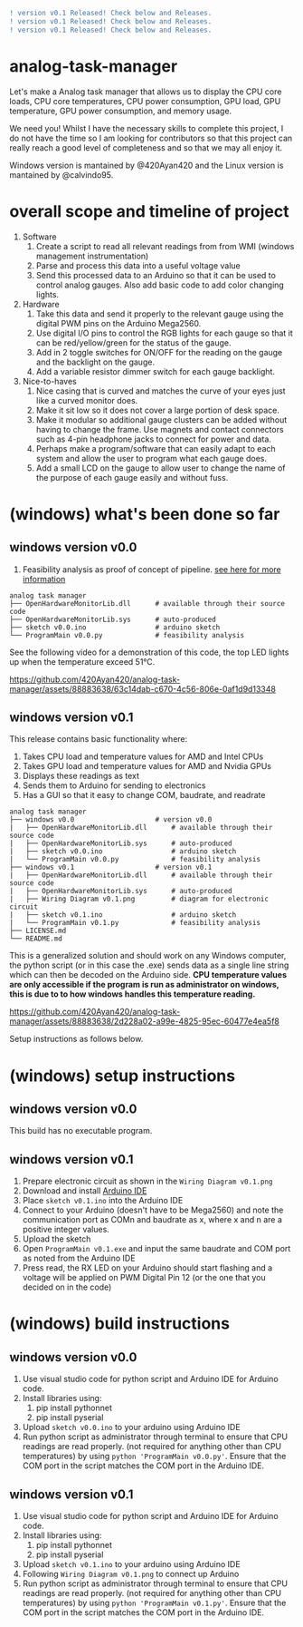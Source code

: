```diff
! version v0.1 Released! Check below and Releases.
! version v0.1 Released! Check below and Releases.
! version v0.1 Released! Check below and Releases.
```
# analog-task-manager
Let's make a Analog task manager that allows us to display the CPU core loads, CPU core temperatures, CPU power consumption, GPU load, GPU temperature, GPU power consumption, and memory usage.

We need you! Whilst I have the necessary skills to complete this project, I do not have the time so I am looking for contributors so that this project can really reach a good level of completeness and so that we may all enjoy it.

Windows version is mantained by @420Ayan420 and the Linux version is mantained by @calvindo95.

# overall scope and timeline of project
1.  Software
    1. Create a script to read all relevant readings from from WMI (windows management instrumentation)
    2. Parse and process this data into a useful voltage value
    3. Send this processed data to an Arduino so that it can be used to control analog gauges. Also add basic code to add color changing lights.
2.  Hardware
    1. Take this data and send it properly to the relevant gauge using the digital PWM pins on the Arduino Mega2560.
    2. Use digital I/O pins to control the RGB lights for each gauge so that it can be red/yellow/green for the status of the gauge.
    3. Add in 2 toggle switches for ON/OFF for the reading on the gauge and the backlight on the gauge.
    4. Add a variable resistor dimmer switch for each gauge backlight.
3.  Nice-to-haves
    1. Nice casing that is curved and matches the curve of your eyes just like a curved monitor does.
    2. Make it sit low so it does not cover a large portion of desk space.
    3. Make it modular so additional gauge clusters can be added without having to change the frame. Use magnets and contact connectors such as 4-pin headphone jacks to connect for power and data.
    4. Perhaps make a program/software that can easily adapt to each system and allow the user to program what each gauge does.
    5. Add a small LCD on the gauge to allow user to change the name of the purpose of each gauge easily and without fuss.

# (windows) what's been done so far
## windows version v0.0
1. Feasibility analysis as proof of concept of pipeline. [see here for more information](https://ayanali.net/projects/2023-12-3-analog-task-manager/)
```
analog task manager
├── OpenHardwareMonitorLib.dll      # available through their source code
├── OpenHardwareMonitorLib.sys      # auto-produced
├── sketch v0.0.ino                 # arduino sketch 
└── ProgramMain v0.0.py             # feasibility analysis
```
See the following video for a demonstration of this code, the top LED lights up when the temperature exceed 51°C.

https://github.com/420Ayan420/analog-task-manager/assets/88883638/63c14dab-c670-4c56-806e-0af1d9d13348

## windows version v0.1
This release contains basic functionality where:
1. Takes CPU load and temperature values for AMD and Intel CPUs
2. Takes GPU load and temperature values for AMD and Nvidia GPUs
3. Displays these readings as text
4. Sends them to Arduino for sending to electronics
5. Has a GUI so that it easy to change COM, baudrate, and readrate

```
analog task manager
├── windows v0.0                    # version v0.0
|   ├── OpenHardwareMonitorLib.dll      # available through their source code
|   ├── OpenHardwareMonitorLib.sys      # auto-produced
|   ├── sketch v0.0.ino                 # arduino sketch 
|   └── ProgramMain v0.0.py             # feasibility analysis
├── windows v0.1                    # version v0.1
|   ├── OpenHardwareMonitorLib.dll      # available through their source code
|   ├── OpenHardwareMonitorLib.sys      # auto-produced
|   ├── Wiring Diagram v0.1.png         # diagram for electronic circuit
|   ├── sketch v0.1.ino                 # arduino sketch 
|   └── ProgramMain v0.1.py             # feasibility analysis
├── LICENSE.md
└── README.md
```

This is a generalized solution and should work on any Windows computer, the python script (or in this case the .exe) sends data as a single line string which can then be decoded on the Arduino side. **CPU temperature values are only accessible if the program is run as administrator on windows, this is due to to how windows handles this temperature reading.**

https://github.com/420Ayan420/analog-task-manager/assets/88883638/2d228a02-a99e-4825-95ec-60477e4ea5f8

Setup instructions as follows below.

# (windows) setup instructions
## windows version v0.0
This build has no executable program.

## windows version v0.1
1.  Prepare electronic circuit as shown in the `Wiring Diagram v0.1.png`
2.  Download and install [Arduino IDE](https://www.arduino.cc/en/software)
3.  Place `sketch v0.1.ino` into the Arduino IDE
4.  Connect to your Arduino (doesn't have to be Mega2560) and note the communication port as COMn and baudrate as x, where x and n are a positive integer values.
5.  Upload the sketch
6.  Open `ProgramMain v0.1.exe` and input the same baudrate and COM port as noted from the Arduino IDE
7.  Press read, the RX LED on your Arduino should start flashing and a voltage will be applied on PWM Digital Pin 12 (or the one that you decided on in the code)

# (windows) build instructions
## windows version v0.0
1.  Use visual studio code for python script and Arduino IDE for Arduino code.
2.  Install libraries using:
    1.  pip install pythonnet
    2.  pip install pyserial
4.  Upload `sketch v0.0.ino` to your arduino using Arduino IDE
5.  Run python script as administrator through terminal to ensure that CPU readings are read properly. (not required for anything other than CPU temperatures) by using `python 'ProgramMain v0.0.py'`. Ensure that the COM port in the script matches the COM port in the Arduino IDE.

## windows version v0.1
1.  Use visual studio code for python script and Arduino IDE for Arduino code.
2.  Install libraries using:
    1.  pip install pythonnet
    2.  pip install pyserial
4.  Upload `sketch v0.1.ino` to your arduino using Arduino IDE
5.  Following `Wiring Diagram v0.1.png` to connect up Arduino
6.  Run python script as administrator through terminal to ensure that CPU readings are read properly. (not required for anything other than CPU temperatures) by using `python 'ProgramMain v0.1.py'`. Ensure that the COM port in the script matches the COM port in the Arduino IDE.
